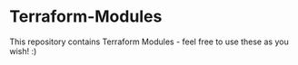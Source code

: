 # Terraform-Modules
This repository contains Terraform Modules - feel free to use these as you wish! :)
